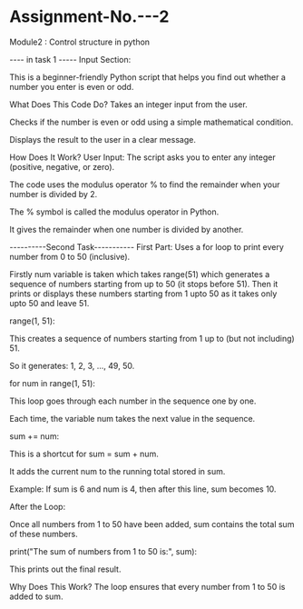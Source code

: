 # Assignment-No.---2

Module2 : Control structure in python

 ---- in task 1 -----
Input Section:

This is a beginner-friendly Python script that helps you find out whether a number you enter is even or odd.

What Does This Code Do?
Takes an integer input from the user.

Checks if the number is even or odd using a simple mathematical condition.

Displays the result to the user in a clear message.

How Does It Work?
User Input:
The script asks you to enter any integer (positive, negative, or zero).

The code uses the modulus operator % to find the remainder when your number is divided by 2.

The % symbol is called the modulus operator in Python.

It gives the remainder when one number is divided by another.

----------Second Task-----------
First Part:
Uses a for loop to print every number from 0 to 50 (inclusive).

Firstly num variable is taken which takes range(51) which generates a sequence of numbers starting from  up to 50 (it stops before 51).
Then it prints or displays these numbers starting from 1 upto 50 as it takes only upto 50 and leave 51.

range(1, 51):

This creates a sequence of numbers starting from 1 up to (but not including) 51.

So it generates: 1, 2, 3, ..., 49, 50.

for num in range(1, 51):

This loop goes through each number in the sequence one by one.

Each time, the variable num takes the next value in the sequence.

sum += num:

This is a shortcut for sum = sum + num.

It adds the current num to the running total stored in sum.

Example: If sum is 6 and num is 4, then after this line, sum becomes 10.

After the Loop:

Once all numbers from 1 to 50 have been added, sum contains the total sum of these numbers.

print("The sum of numbers from 1 to 50 is:", sum):

This prints out the final result.

Why Does This Work?
The loop ensures that every number from 1 to 50 is added to sum.
